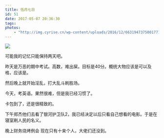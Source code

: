 ```yaml
---
title: 伍月七日
id: 51
date: 2017-05-07 20:36:30
tags:
photos:
    - "http://img.cyrise.cn/wp-content/uploads/2016/12/6631947375001771755.jpg"
---
```

![](http://img.cyrise.cn/wp-content/uploads/2016/12/6631947375001771755.jpg)

可能我的记忆只能保持两天吧。

昨天是万恶的期中考试。高数，难出屎。目标是40分。概统大物应该是可以及格，应该是。

然后晚上就开始淫乱，打大乱斗刷胜场。

今天，考英语。果然很难，但是我已经习惯了。

卡包到了，还是很精致的。

下午郑杰他们去看了银河护卫队2，我已经决定以后只看自己想看的电影。于是在寝室刷人民的名义。

晚上财务烧烤例会 现在只有十来个人，大佬们还没到。

